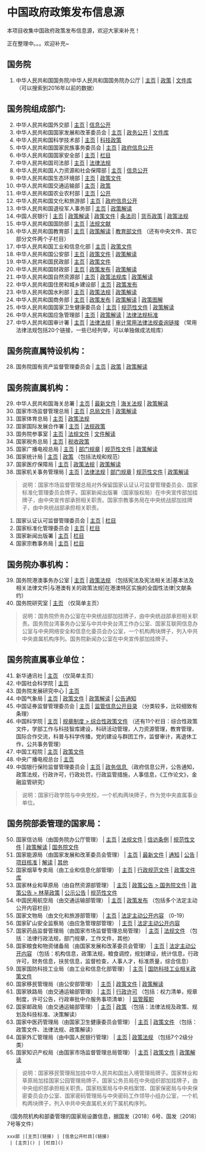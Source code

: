 # 中国政府政策发布信息源

本项目收集中国政府政策发布信息源，欢迎大家来补充！

正在整理中。。。欢迎补充~


## 国务院

1. 中华人民共和国国务院/中华人民共和国国务院办公厅 | [主页](https://www.gov.cn/) | [政策](http://sousuo.gov.cn/column/30469/0.htm) | [文件库](http://www.gov.cn/zhengce/zhengcewenjianku/index.htm)（可以搜索到2016年以前的数据）

## 国务院组成部门:

2. 中华人民共和国外交部 | [主页](https://www.fmprc.gov.cn/) | [信息公开](https://www.fmprc.gov.cn/web/wjb_673085/zfxxgk_674865/gknrlb/zcfg/) 
3. 中华人民共和国国家发展和改革委员会 | [主页](https://www.ndrc.gov.cn/) | [政务公开](https://www.ndrc.gov.cn/xxgk/)  | [文件库](https://www.ndrc.gov.cn/xxgk/wjk) 
4. 中华人民共和国科学技术部 | [主页](http://www.most.gov.cn/) | [科技政策](http://www.most.gov.cn/kjzc/) 
5. 中华人民共和国国家民族事务委员会 | [主页](http://www.neac.gov.cn/) | [政府信息公开](http://www.neac.gov.cn/seac/xxgk/index.shtml) 
6. 中华人民共和国国家安全部 | [主页](https://www.12339.gov.cn/) | [栏目]()
7. 中华人民共和国司法部 | [主页]() | [法律法规](https://www.12339.gov.cn/article/law)
8. 中华人民共和国人力资源和社会保障部 | [主页](http://www.mohrss.gov.cn/) | [信息公开](http://www.mohrss.gov.cn//xxgk2020/)
9. 中华人民共和国生态环境部 | [主页](https://www.mee.gov.cn/) | [政策文件](https://www.mee.gov.cn/zcwj/)
10. 中华人民共和国交通运输部 | [主页](https://www.mot.gov.cn/) | [政策](https://www.mot.gov.cn/zhengce/)
11. 中华人民共和国农业农村部 | [主页](http://www.moa.gov.cn/) | [公开](http://www.moa.gov.cn/gk/)
12. 中华人民共和国文化和旅游部 | [主页](https://www.mct.gov.cn/) | [政府信息公开](http://zwgk.mct.gov.cn/zfxxgkml/447/458/463/index_3081.html)
13. 中华人民共和国退役军人事务部 | [主页](http://www.mva.gov.cn/) | [政策解读](http://www.mva.gov.cn/jiedu/zcjd/)
14. 中国人民银行 | [主页](http://www.pbc.gov.cn/) | [政策解读](http://www.pbc.gov.cn/rmyh/3963412/index.html) | [政策文件](http://www.pbc.gov.cn/zhengwugongkai/4081330/4081344/4081395/4081686/index.html) | [条法司](http://www.pbc.gov.cn/tiaofasi/144941/index.html) | [货币政策](http://www.pbc.gov.cn/rmyh/105145/index.html) | [政策法规](http://www.pbc.gov.cn/jinrongshichangsi/147160/147289/147301/index.html)
15. 中华人民共和国国防部 | [主页](http://www.mod.gov.cn/) | [法规文献](http://www.mod.gov.cn/regulatory/index.htm)
16. 中华人民共和国教育部 | [主页](http://www.moe.gov.cn/) | [政策解读](http://www.moe.gov.cn/jyb_xwfb/s271/) | [教育部文件](http://www.moe.gov.cn/was5/web/search?channelid=239993)  （还有中央文件、其它部分文件两个子栏目）
17. 中华人民共和国工业和信息化部 | [主页](https://wap.miit.gov.cn/) | [政策文件](https://wap.miit.gov.cn/search/wjfb.html?websiteid=110000000000000&pg=&p=&tpl=14&category=51&q=)
18. 中华人民共和国公安部 | [主页](https://8221110.com/) | [政策文件](https://8221110.com/n6557558/index.html) | [政策解读](https://8221110.com/n6557563/index.html)
19. 中华人民共和国民政部 | [主页](http://www.mca.gov.cn/) | [政策文件](http://xxgk.mca.gov.cn:8011/gdnps/pc/index.jsp?mtype=1)
20. 中华人民共和国财政部 | [主页](http://www.mof.gov.cn/index.htm) | [政策发布](http://www.mof.gov.cn/zhengwuxinxi/zhengcefabu/) | [政策解读](http://www.mof.gov.cn/zhengwuxinxi/zhengcejiedu/)
21. 中华人民共和国自然资源部 | [主页](http://www.mnr.gov.cn/) | [政策法规库](http://f.mnr.gov.cn/) | [政策解读](http://www.mnr.gov.cn/gk/zcjd/)
22. 中华人民共和国住房和城乡建设部 | [主页](http://www.mohurd.gov.cn/) | [政策发布](http://www.mohurd.gov.cn/wjfb/index.html)
23. 中华人民共和国水利部 | [主页](http://mwr.gov.cn/) | [政策法规](http://www.mwr.gov.cn/zw/zcfg/fl/) | [政策解读](http://www.mwr.gov.cn/zw/zcjd/)
24. 中华人民共和国商务部 | [主页](http://www.mofcom.gov.cn/) | [政策发布](http://www.mofcom.gov.cn/article/zcfb/) | [政策解读](http://www.mofcom.gov.cn/article/zcjd/) | [政策图解](http://www.mofcom.gov.cn/article/tj/)
25. 中华人民共和国国家卫生健康委员会 | [主页](http://www.nhc.gov.cn/) | [规范性文件](http://www.nhc.gov.cn/wjw/gfxwjj/list.shtml) | [政策解读](http://www.nhc.gov.cn/wjw/zcjd/list.shtml)
26. 中华人民共和国应急管理部 | [主页](https://www.mem.gov.cn/) | [政策解读](https://www.mem.gov.cn/gk/zcjd/) | [法律法规标准](https://www.mem.gov.cn/fw/flfgbz/)
27. 中华人民共和国审计署 | [主页](https://www.audit.gov.cn/) | [法律法规](https://www.audit.gov.cn/n6/n36/index.html)
 | [审计常用法律法规查询链接](https://www.audit.gov.cn/n6/n36/n10084378/c10091555/content.html) （常用法律法规包括20个链接，一些已经列举，可以单独做成法规库）

## 国务院直属特设机构：

28. 国务院国有资产监督管理委员会 | [主页](http://www.sasac.gov.cn/) | [政策](http://www.sasac.gov.cn/n2588035/n2588320/index.html)  | [政策解读](http://www.sasac.gov.cn/n2588035/n2588320/n2588340/index.html) 

## 国务院直属机构：

29. 中华人民共和国海关总署 | [主页](http://www.customs.gov.cn/) | [最新文件](http://www.customs.gov.cn/customs/302249/2480148/index.html)  | [海关法规](http://www.customs.gov.cn/customs/302249/302266/index.html)  | [政策解读](http://www.customs.gov.cn/customs/302249/302270/302272/index.html) 
30. 国家市场监督管理总局 | [主页](https://www.samr.gov.cn/) | [总局文件](https://www.samr.gov.cn/zw/wjfb/) | [政策解读](https://www.samr.gov.cn/zw/wjfb/zdjd/) 
31. 国家体育总局 | [主页](https://www.sport.gov.cn/) | [政策法规](http://www.sport.org.cn/search/system/) 
32. 国家国际发展合作署 | [主页](http://www.cidca.gov.cn/) | [法规政策](http://www.cidca.gov.cn/fgzd.htm) 
33. 国务院参事室 | [主页](http://www.counsellor.gov.cn/) | [法规文件](http://www.counsellor.gov.cn/fgwj.htm) | [文件解读](http://www.counsellor.gov.cn/wjjd.htm) 
34. 国家税务总局 | [主页](http://www.chinatax.gov.cn/) | [税收政策](http://www.chinatax.gov.cn/chinatax/n810341/index.html) 
35. 国家广播电视总局 | [主页](http://www.nrta.gov.cn/) | [部门规章](http://www.nrta.gov.cn/col/col1588/index.html)  | [规范性文件](http://www.nrta.gov.cn/col/col2062/index.html)  | [政策解读](http://www.nhsa.gov.cn/col/col37/index.html) 
36. 国家统计局 | [主页](http://www.stats.gov.cn/) | [政策](http://www.stats.gov.cn/xxgk/list1.html) （包括法规和规范）
37. 国家医疗保障局 | [主页](http://www.nhsa.gov.cn/) | [政策法规](http://www.nhsa.gov.cn/col/col37/index.html)  | [政策解读](http://www.nhsa.gov.cn/col/col38/index.html) 
38. 国家机关事务管理局 | [主页](http://www.ggj.gov.cn/) | [法律法规](http://www.ggj.gov.cn/zcfg/flfg/)  | [部门规章](http://www.ggj.gov.cn/zcfg/bmgz/)  | [规范性文件](http://www.ggj.gov.cn/zcfg/fgxwj/)  | [政策解读](http://www.ggj.gov.cn/zcfg/zcjd/) 

>说明：国家市场监督管理总局对外保留国家认证认可监督管理委员会、国家标准化管理委员会牌子。国家新闻出版署（国家版权局）在中央宣传部加挂牌子，由中央宣传部承担相关职责。国家宗教事务局在中央统战部加挂牌子，由中央统战部承担相关职责。

1. 国家认证认可监督管理委员会 | [主页]() | [栏目]() 
2. 国家标准化管理委员会 | [主页]() | [栏目]() 
3. 国家新闻出版署 | [主页]() | [栏目]() 
4. 国家宗教事务局 | [主页]() | [栏目]() 


## 国务院办事机构：

39. 国务院港澳事务办公室 | [主页](https://www.hmo.gov.cn/) | [政策法规](https://www.hmo.gov.cn/zcfg_new/xf/)  （包括宪法及宪法相关法|基本法及相关法律文件|与港澳有关的政策法规|在港澳特区实施的全国性法律|文献条约）
40. 国务院研究室 | [主页](http://www.gov.cn/gjjg/2005-12/26/content_137261.htm) （仅简单主页）

>说明：国务院侨务办公室在中央统战部加挂牌子，由中央统战部承担相关职责。国务院台湾事务办公室与中共中央台湾工作办公室、国家互联网信息办公室与中央网络安全和信息化委员会办公室，一个机构两块牌子，列入中共中央直属机构序列。国务院新闻办公室在中央宣传部加挂牌子。


## 国务院直属事业单位：

41. 新华通讯社 | [主页](http://203.192.6.89/xhs/xhsjj.htm) （仅简单主页）
42. 中国社会科学院 | [主页](http://cass.cssn.cn/) 
43. 国务院发展研究中心 | [主页](https://www.drc.gov.cn/)
44. 中国气象局 | [主页](http://www.cma.gov.cn/) | [政策文件](http://zwgk.cma.gov.cn/zfxxgk/gknr/wjgk/gfxwj/)  | [政策解读](http://zwgk.cma.gov.cn/zfxxgk/gknr/wjgk/zcjd/)  | [公告通知](http://www.cma.gov.cn/2011zwxx/2011ztzgg/) 
45. 中国证券监督管理委员会 | [主页](http://www.csrc.gov.cn/pub/newsite/) | [监管信息公开目录](http://www.csrc.gov.cn/pub/zjhpublic/index.htm?channel=3300/3311) （分类较多，比较细致有条理）
46. 中国科学院 | [主页](https://www.cas.cn/) | [规章制度 > 综合性政策文件](https://www.cas.cn/gzzd/zkxzc/) （还有11个栏目：综合性政策文件，学部工作与科技智库建设，科研活动管理，人力资源管理，教育管理，国际合作交流，科普与科学传播，党的建设与群团工作，监督审计，离退休工作，公共事务管理）
47. 中国工程院 | [主页](https://www.cae.cn/) | [政策文件](https://www.cae.cn/cae/html/main/col25/column_25_1.html) 
48. 中央广播电视总台 | [主页](http://www.cnr.cn/)
49. 中国银行保险监督管理委员会 | [主页](https://www.cbirc.gov.cn/) | [政务信息 ](https://www.cbirc.gov.cn/cn/view/pages/zhengwuxinxi/zhengwuxinxi.html) （政府信息公开，公告通知，政策法规，行政许可，行政处罚，行政监管措施，人事信息，《工作论文》，金融监管研究）

>说明：国家行政学院与中央党校，一个机构两块牌子，作为党中央直属事业单位。


## 国务院部委管理的国家局：

50. 国家信访局（由国务院办公厅管理） | [主页](https://www.gjxfj.gov.cn) | [法规文件](https://www.gjxfj.gov.cn/gjxfj/fgwj/index.htm)  | [信访条例](https://www.gjxfj.gov.cn/gjxfj/fgwj/xftl.htm)  | [规范性文件](https://www.gjxfj.gov.cn/gjxfj/fgwj/gfxwj.htm)  | [政策解读](https://www.gjxfj.gov.cn/gjxfj/fgwj/zcjd.htm)  | [国务院文件](https://www.gjxfj.gov.cn/gjxfj/fgwj/gwywj.htm) 
51. 国家能源局（由国家发展和改革委员会管理） | [主页](http://www.nea.gov.cn/) | [最新文件](http://www.nea.gov.cn/policy/zxwj.htm)  | [通知](http://www.nea.gov.cn/policy/tz.htm)  | [公告](http://www.nea.gov.cn/policy/gg.htm)  | [项目核准](http://www.nea.gov.cn/policy/xmsp.htm)  | [解读](http://www.nea.gov.cn/policy/jd.htm)   | [其他](http://www.nea.gov.cn/policy/qt.htm) 
52. 国家烟草专卖局（由工业和信息化部管理） | [主页](http://www.tobacco.gov.cn/) | [行政规范文件](http://www.tobacco.gov.cn/gjyc/xzgfwj/xxgk_gknr_list.shtml)  | [政策文件库](http://www.tobacco.gov.cn/gjyc/zcwjk/zck.shtml?tab=zcwj) 
53. 国家林业和草原局（由自然资源部管理） | [主页](http://www.forestry.gov.cn/) | [政策公告 > 国务院文件](http://www.forestry.gov.cn/main/4815/index.html)  | [政策公告 > 林草政策](http://www.forestry.gov.cn/main/5461/index.html) | [公示公告](http://www.forestry.gov.cn/main/4461/index.html)  | [规范性文件](http://www.forestry.gov.cn/sites/main/main/gfxwj/gfxwj-list.jsp) 
54. 中国民用航空局（由交通运输部管理） | [主页](http://www.caac.gov.cn) | [政策发布](http://www.caac.gov.cn/XXGK/XXGK/index_172.html?fl=10) （包括多个法定主动公开内容栏目）
55. 国家文物局（由文化和旅游部管理） | [主页](http://www.ncha.gov.cn/) | [法定主动公开内容](http://www.ncha.gov.cn/col/col2237/index.html?id=0) （0-19）
56. 国家矿山安全监察局（由应急管理部管理） | [主页](https://www.chinamine-safety.gov.cn/) | [法定主动公开内容](https://www.chinamine-safety.gov.cn/zfxxgk/fdzdgknr/tzgg/) 
57. 国家药品监督管理局（由国家市场监督管理总局管理） | [主页](https://www.nmpa.gov.cn/) | [法规文件](https://www.nmpa.gov.cn/xxgk/fgwj/index.html) （包括：法律行政法规，部门规章，工作文件，其他）
58. 国家粮食和物资储备局（由国家发展和改革委员会管理） | [主页](http://www.lswz.gov.cn) | [法定主动公开内容](http://www.lswz.gov.cn/html/zfxxgk/fdzdgknr.shtml) （包括：机构信息，政策法规，粮食调控，规划建设，统计信息，行政许可，财务信息，扶贫信息，监督检查，人事人才，标准质量，综合信息）
59. 国家国防科技工业局（由工业和信息化部管理） | [主页](http://www.sastind.gov.cn/) | [国防科技工业相关政策文件	](http://www.sastind.gov.cn/n4235/n6654336/index.html) 
60. 国家移民管理局（由公安部管理） | [主页](https://www.nia.gov.cn/) | [政策文件](https://www.nia.gov.cn/n741440/n741547/index.html)  | [政策解读](https://www.nia.gov.cn/n741440/n741577/index.html) 
61. 国家铁路局（由交通运输部管理） | [主页](http://www.nra.gov.cn/) | [行政许可](http://www.nra.gov.cn/wsbs/xzxk/xzxkxm/) （包括：权力清单，规章制度，许可公告，行政审批中介服务事项清单） | [监管履职](http://www.nra.gov.cn/jgzf/) 
62. 国家邮政局（由交通运输部管理） | [主页](http://www.spb.gov.cn/) | [政策](http://www.spb.gov.cn/zc/) （包括：法律法规及政策、规划及科技标准、决策解读）
63. 国家中医药管理局（由国家卫生健康委员会管理） | [主页](http://www.satcm.gov.cn/) | [政策文件](http://www.satcm.gov.cn/zhengcewenjian/) （包括：政策文件、法律法规、政策解读）
64. 国家外汇管理局（由中国人民银行管理） | [主页](http://www.safe.gov.cn/safe/index.html) | [政策法规](http://www.safe.gov.cn/safe/zcfg/index.html) （包括7个2级分类）
65. 国家知识产权局（由国家市场监督管理总局管理） | [主页](https://www.cnipa.gov.cn/) | [政策文件](https://www.cnipa.gov.cn/col/col74/index.html)  | [政策解读](https://www.cnipa.gov.cn/col/col66/index.html) 


>说明：国家移民管理局加挂中华人民共和国出入境管理局牌子。国家林业和草原局加挂国家公园管理局牌子。国家公务员局在中央组织部加挂牌子，由中央组织部承担相关职责。国家档案局与中央档案馆、国家保密局与中央保密委员会办公室、国家密码管理局与中央密码工作领导小组办公室，一个机构两块牌子，列入中共中央直属机关的下属机构序列。

（国务院机构和部委管理的国家局设置信息，据国发〔2018〕6号、国发〔2018〕7号等文件）

```
xxx部 |[主页](链接) | [信息公开栏目](链接) 
 | [主页]() | [栏目]() 
```


